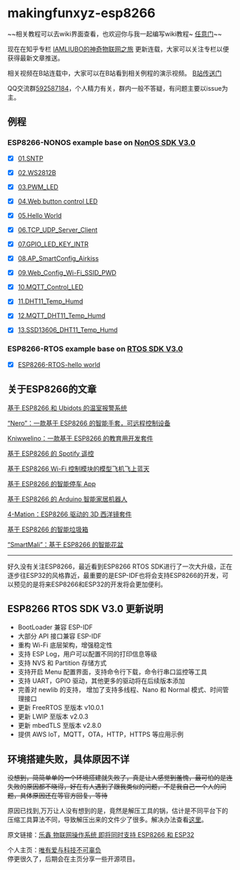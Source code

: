 # makingfunxyz-esp8266

~~相关教程可以去wiki界面查看，也欢迎你与我一起编写wiki教程~ [任意门](https://github.com/imliubo/makingfunxyz-esp8266/wiki)~~

现在在知乎专栏 [IAMLIUBO的神奇物联网之旅](https://zhuanlan.zhihu.com/imliubo-magic-IoT-Tutorial) 更新连载，大家可以关注专栏以便获得最新文章推送。

相关视频在B站连载中，大家可以在B站看到相关例程的演示视频。 [B站传送门](https://www.bilibili.com/video/av37953711/)

QQ交流群[592587184](https://jq.qq.com/?_wv=1027&k=5kJWmKu)，个人精力有关，群内一般不答疑，有问题主要以issue为主。

## 例程

### ESP8266-NONOS example base on [NonOS SDK V3.0](https://github.com/espressif/ESP8266_NONOS_SDK/tree/release/v3.0.0)

- [x] [01.SNTP](https://github.com/imliubo/makingfunxyz-esp8266/tree/master/makingfunxyz-esp8266-NONOS/01.SNTP)
- [x] [02.WS2812B](https://github.com/imliubo/makingfunxyz-esp8266/tree/master/makingfunxyz-esp8266-NONOS/02.WS2812B)
- [x] [03.PWM_LED](https://github.com/imliubo/makingfunxyz-esp8266/tree/master/makingfunxyz-esp8266-NONOS/03.BreathingLightPWM)
- [x] [04.Web button control LED](https://github.com/imliubo/makingfunxyz-esp8266/tree/master/makingfunxyz-esp8266-NONOS/04.WebControlLED)
- [x] [05.Hello World](https://github.com/imliubo/makingfunxyz-esp8266/tree/master/makingfunxyz-esp8266-NONOS/05.HelloWorld)
- [x] [06.TCP_UDP_Server_Client](https://github.com/imliubo/makingfunxyz-esp8266/tree/master/makingfunxyz-esp8266-NONOS/06.TCP_UDP_Server_Client)
- [x] [07.GPIO_LED_KEY_INTR](https://github.com/imliubo/makingfunxyz-esp8266/tree/master/makingfunxyz-esp8266-NONOS/07.GPIO_LED_KEY_INTR)
- [x] [08.AP_SmartConfig_Airkiss](https://github.com/imliubo/makingfunxyz-esp8266/tree/master/makingfunxyz-esp8266-NONOS/08.AP_SmartConfig_Airkiss)
- [x] [09.Web_Config_Wi-Fi_SSID_PWD](https://github.com/imliubo/makingfunxyz-esp8266/tree/master/makingfunxyz-esp8266-NONOS/09.Web_Config_Wi-Fi_SSID_PWD)
- [x] [10.MQTT_Control_LED](https://github.com/imliubo/makingfunxyz-esp8266/tree/master/makingfunxyz-esp8266-NONOS/10.MQTT_Control_LED)
- [x] [11.DHT11_Temp_Humd](https://github.com/imliubo/makingfunxyz-esp8266/tree/master/makingfunxyz-esp8266-NONOS/11.DHT11_Temp_Humd)
- [x] [12.MQTT_DHT11_Temp_Humd](https://github.com/imliubo/makingfunxyz-esp8266/tree/master/makingfunxyz-esp8266-NONOS/12.MQTT_DHT11_Temp_Humd)
- [x] [13.SSD13606_DHT11_Temp_Humd](https://github.com/imliubo/makingfunxyz-esp8266/tree/master/makingfunxyz-esp8266-NONOS/13.SSD1306_DHT11_Temp_Humd)


### ESP8266-RTOS example base on [RTOS SDK V3.0](https://github.com/espressif/ESP8266_RTOS_SDK/tree/release/v3.0)

- [x] [ESP8266-RTOS-hello world](https://github.com/imliubo/makingfunxyz-esp8266/tree/master/makingfunxyz-esp8266-RTOS/1.hello_world)


## 关于ESP8266的文章

[基于 ESP8266 和 Ubidots 的温室报警系统](https://www.espressif.com/zh-hans/media_overview/news/%E5%9F%BA%E4%BA%8E-esp8266-%E5%92%8C-ubidots-%E7%9A%84%E6%B8%A9%E5%AE%A4%E6%8A%A5%E8%AD%A6%E7%B3%BB%E7%BB%9F?position=31&list=JQFPizwE-ZyA5t0AlnJ9J_2WCwYUHfFw64Tb-LwiQiM)

[“Nero”：一款基于 ESP8266 的智能手套，可远程控制设备
](https://www.espressif.com/zh-hans/media_overview/news/%E2%80%9Cnero%E2%80%9D%EF%BC%9A%E4%B8%80%E6%AC%BE%E5%9F%BA%E4%BA%8E-esp8266-%E7%9A%84%E6%99%BA%E8%83%BD%E6%89%8B%E5%A5%97%EF%BC%8C%E5%8F%AF%E8%BF%9C%E7%A8%8B%E6%8E%A7%E5%88%B6%E8%AE%BE%E5%A4%87?position=32&list=n9kWKktiKNKg9bA_O-Y8zZTQQZRTuKlM29t-7T3shOM)

[Kniwwelino：一款基于 ESP8266 的教育用开发套件
](https://www.espressif.com/zh-hans/media_overview/news/kniwwelino%EF%BC%9A%E4%B8%80%E6%AC%BE%E5%9F%BA%E4%BA%8E-esp8266-%E7%9A%84%E6%95%99%E8%82%B2%E7%94%A8%E5%BC%80%E5%8F%91%E5%A5%97%E4%BB%B6?position=33&list=n9kWKktiKNKg9bA_O-Y8zZTQQZRTuKlM29t-7T3shOM)

[基于 ESP8266 的 Spotify 遥控
](https://www.espressif.com/zh-hans/media_overview/news/%E5%9F%BA%E4%BA%8E-esp8266-%E7%9A%84-spotify-%E9%81%A5%E6%8E%A7?position=34&list=n9kWKktiKNKg9bA_O-Y8zZTQQZRTuKlM29t-7T3shOM)

[基于 ESP8266 Wi-Fi 控制模块的模型飞机飞上蓝天
](https://www.espressif.com/zh-hans/media_overview/news/%E5%9F%BA%E4%BA%8E-esp8266-wi-fi-%E6%8E%A7%E5%88%B6%E6%A8%A1%E5%9D%97%E7%9A%84%E6%A8%A1%E5%9E%8B%E9%A3%9E%E6%9C%BA%E9%A3%9E%E4%B8%8A%E8%93%9D%E5%A4%A9?position=41&list=PBlvtq2ufZumogl5Qk-q56j59ejw75NMXjT5NgK7YO8)

[基于 ESP8266 的智能停车 App
](https://www.espressif.com/zh-hans/media_overview/news/%E5%9F%BA%E4%BA%8E-esp8266-%E7%9A%84%E6%99%BA%E8%83%BD%E5%81%9C%E8%BD%A6-app?position=53&list=IQorga8Yj5yQOONEl8NSfqq4uiFeKMzG5Dqputy7gHY)

[基于 ESP8266 的 Arduino 智能家居机器人
](https://www.espressif.com/zh-hans/media_overview/news/%E5%9F%BA%E4%BA%8E-esp8266-%E7%9A%84-arduino-%E6%99%BA%E8%83%BD%E5%AE%B6%E5%B1%85%E6%9C%BA%E5%99%A8%E4%BA%BA?position=54&list=oCu6N7c06a6062i5azT6jx-Cu1-23aXLNR_JPu5WzMQ)

[4-Mation：ESP8266 驱动的 3D 西洋镜套件
](https://www.espressif.com/zh-hans/media_overview/news/4-mation%EF%BC%9Aesp8266-%E9%A9%B1%E5%8A%A8%E7%9A%84-3d-%E8%A5%BF%E6%B4%8B%E9%95%9C%E5%A5%97%E4%BB%B6?position=57&list=oCu6N7c06a6062i5azT6jx-Cu1-23aXLNR_JPu5WzMQ)

[基于 ESP8266 的智能垃圾箱
](https://www.espressif.com/zh-hans/media_overview/news/%E5%9F%BA%E4%BA%8E-esp8266-%E7%9A%84%E6%99%BA%E8%83%BD%E5%9E%83%E5%9C%BE%E7%AE%B1?position=63&list=cHZh1ici58e8DV-AFfXIkse-M8dXVjJcKhCKd2_k8-Q)

[“SmartMali”：基于 ESP8266 的智能花盆
](https://www.espressif.com/zh-hans/media_overview/news/%E2%80%9Csmartmali%E2%80%9D%EF%BC%9A%E5%9F%BA%E4%BA%8E-esp8266-%E7%9A%84%E6%99%BA%E8%83%BD%E8%8A%B1%E7%9B%86?position=65&list=cHZh1ici58e8DV-AFfXIkse-M8dXVjJcKhCKd2_k8-Q)


---

好久没有关注ESP8266，最近看到ESP8266 RTOS SDK进行了一次大升级，正在逐步往ESP32的风格靠近，最重要的是ESP-IDF也将会支持ESP8266的开发，可以预见的是将来ESP8266和ESP32的开发将会更加便利。

## ESP8266 RTOS SDK V3.0 更新说明
* BootLoader 兼容 ESP-IDF
* 大部分 API 接口兼容 ESP-IDF
* 重构 Wi-Fi 底层架构，增强稳定性
* 支持 ESP Log，用户可以配置不同的打印信息等级
* 支持 NVS 和 Partition 存储方式
* 支持开启 Menu 配置界面，支持命令行下载，命令行串口监控等工具
* 支持 UART，GPIO 驱动，其他更多的驱动将在后续版本添加
* 完善对 newlib 的支持， 增加了支持多线程、Nano 和 Normal 模式、时间管理接口
* 更新 FreeRTOS 至版本 v10.0.1
* 更新 LWIP 至版本 v2.0.3
* 更新 mbedTLS 至版本 v2.8.0
* 提供 AWS IoT，MQTT，OTA，HTTP，HTTPS 等应用示例

## 环境搭建失败，具体原因不详

~~没想到，简简单单的一个环境搭建就失败了，真是让人感觉到羞愧，最可怕的是连失败的原因都不晓得，好在有人遇到了跟我类似的问题，不是我自己一个人的问题，具体原因还在等官方回复，等待~~

原因已找到,万万让人没有想到的是，竟然是解压工具的锅，估计是不同平台下的压缩工具算法不同，导致解压出来的文件少了很多。解决办法查看[这里](https://github.com/espressif/ESP8266_RTOS_SDK/issues/317)。

原文链接：[乐鑫 物联网操作系统 即将同时支持 ESP8266 和 ESP32](https://mp.weixin.qq.com/s/x8fIFkns7DDFmqX1Wjn5mQ)


个人主页：[唯有爱与科技不可辜负](www.makingfun.xyz)  
停更很久了，后期会在主页分享一些开源项目。

